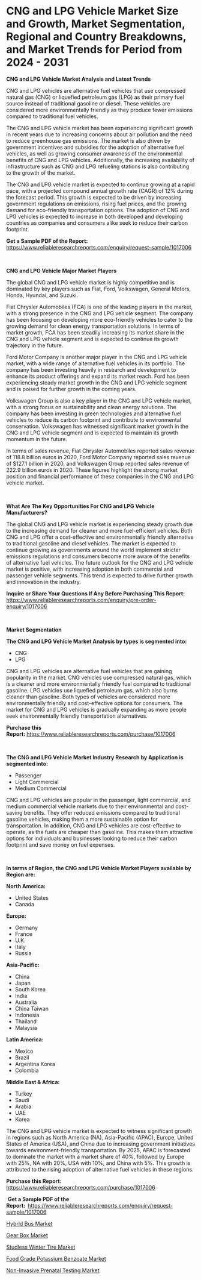 <p><h1>CNG and LPG Vehicle Market Size and Growth, Market Segmentation, Regional and Country Breakdowns, and Market Trends for Period from 2024 -  2031</h1></p><p><strong>CNG and LPG Vehicle Market Analysis and Latest Trends</strong></p>
<p><p>CNG and LPG vehicles are alternative fuel vehicles that use compressed natural gas (CNG) or liquefied petroleum gas (LPG) as their primary fuel source instead of traditional gasoline or diesel. These vehicles are considered more environmentally friendly as they produce fewer emissions compared to traditional fuel vehicles.</p><p>The CNG and LPG vehicle market has been experiencing significant growth in recent years due to increasing concerns about air pollution and the need to reduce greenhouse gas emissions. The market is also driven by government incentives and subsidies for the adoption of alternative fuel vehicles, as well as growing consumer awareness of the environmental benefits of CNG and LPG vehicles. Additionally, the increasing availability of infrastructure such as CNG and LPG refueling stations is also contributing to the growth of the market.</p><p>The CNG and LPG vehicle market is expected to continue growing at a rapid pace, with a projected compound annual growth rate (CAGR) of 12% during the forecast period. This growth is expected to be driven by increasing government regulations on emissions, rising fuel prices, and the growing demand for eco-friendly transportation options. The adoption of CNG and LPG vehicles is expected to increase in both developed and developing countries as companies and consumers alike seek to reduce their carbon footprint.</p></p>
<p><strong>Get a Sample PDF of the Report:&nbsp;</strong> <a href="https://www.reliableresearchreports.com/enquiry/request-sample/1017006">https://www.reliableresearchreports.com/enquiry/request-sample/1017006</a></p>
<p>&nbsp;</p>
<p><strong>CNG and LPG Vehicle Major Market Players</strong></p>
<p><p>The global CNG and LPG vehicle market is highly competitive and is dominated by key players such as Fiat, Ford, Volkswagen, General Motors, Honda, Hyundai, and Suzuki. </p><p>Fiat Chrysler Automobiles (FCA) is one of the leading players in the market, with a strong presence in the CNG and LPG vehicle segment. The company has been focusing on developing more eco-friendly vehicles to cater to the growing demand for clean energy transportation solutions. In terms of market growth, FCA has been steadily increasing its market share in the CNG and LPG vehicle segment and is expected to continue its growth trajectory in the future.</p><p>Ford Motor Company is another major player in the CNG and LPG vehicle market, with a wide range of alternative fuel vehicles in its portfolio. The company has been investing heavily in research and development to enhance its product offerings and expand its market reach. Ford has been experiencing steady market growth in the CNG and LPG vehicle segment and is poised for further growth in the coming years.</p><p>Volkswagen Group is also a key player in the CNG and LPG vehicle market, with a strong focus on sustainability and clean energy solutions. The company has been investing in green technologies and alternative fuel vehicles to reduce its carbon footprint and contribute to environmental conservation. Volkswagen has witnessed significant market growth in the CNG and LPG vehicle segment and is expected to maintain its growth momentum in the future.</p><p>In terms of sales revenue, Fiat Chrysler Automobiles reported sales revenue of 118.8 billion euros in 2020, Ford Motor Company reported sales revenue of $127.1 billion in 2020, and Volkswagen Group reported sales revenue of 222.9 billion euros in 2020. These figures highlight the strong market position and financial performance of these companies in the CNG and LPG vehicle market.</p></p>
<p>&nbsp;</p>
<p><strong>What Are The Key Opportunities For CNG and LPG Vehicle Manufacturers?</strong></p>
<p><p>The global CNG and LPG vehicle market is experiencing steady growth due to the increasing demand for cleaner and more fuel-efficient vehicles. Both CNG and LPG offer a cost-effective and environmentally friendly alternative to traditional gasoline and diesel vehicles. The market is expected to continue growing as governments around the world implement stricter emissions regulations and consumers become more aware of the benefits of alternative fuel vehicles. The future outlook for the CNG and LPG vehicle market is positive, with increasing adoption in both commercial and passenger vehicle segments. This trend is expected to drive further growth and innovation in the industry.</p></p>
<p><strong>Inquire or Share Your Questions If Any Before Purchasing This Report:</strong> <a href="https://www.reliableresearchreports.com/enquiry/pre-order-enquiry/1017006">https://www.reliableresearchreports.com/enquiry/pre-order-enquiry/1017006</a></p>
<p>&nbsp;</p>
<p><strong>Market Segmentation</strong></p>
<p><strong>The CNG and LPG Vehicle Market Analysis by types is segmented into:</strong></p>
<p><ul><li>CNG</li><li>LPG</li></ul></p>
<p><p>CNG and LPG vehicles are alternative fuel vehicles that are gaining popularity in the market. CNG vehicles use compressed natural gas, which is a cleaner and more environmentally friendly fuel compared to traditional gasoline. LPG vehicles use liquefied petroleum gas, which also burns cleaner than gasoline. Both types of vehicles are considered more environmentally friendly and cost-effective options for consumers. The market for CNG and LPG vehicles is gradually expanding as more people seek environmentally friendly transportation alternatives.</p></p>
<p><strong>Purchase this Report:&nbsp;</strong><a href="https://www.reliableresearchreports.com/purchase/1017006">https://www.reliableresearchreports.com/purchase/1017006</a></p>
<p>&nbsp;</p>
<p><strong>The CNG and LPG Vehicle Market Industry Research by Application is segmented into:</strong></p>
<p><ul><li>Passenger</li><li>Light Commercial</li><li>Medium Commercial</li></ul></p>
<p><p>CNG and LPG vehicles are popular in the passenger, light commercial, and medium commercial vehicle markets due to their environmental and cost-saving benefits. They offer reduced emissions compared to traditional gasoline vehicles, making them a more sustainable option for transportation. In addition, CNG and LPG vehicles are cost-effective to operate, as the fuels are cheaper than gasoline. This makes them attractive options for individuals and businesses looking to reduce their carbon footprint and save money on fuel expenses.</p></p>
<p>&nbsp;</p>
<p><strong>In terms of Region, the CNG and LPG Vehicle Market Players available by Region are:</strong></p>
<p>
    <p> <strong> North America: </strong>
        <ul>
            <li>United States</li>
            <li>Canada</li>
        </ul>
        </p> 
    <p> <strong> Europe: </strong>
        <ul>
            <li>Germany</li>
            <li>France</li>
            <li>U.K.</li>
            <li>Italy</li>
            <li>Russia</li>
        </ul>
        </p> 
    <p> <strong> Asia-Pacific: </strong>
        <ul>
            <li>China</li>
            <li>Japan</li>
            <li>South Korea</li>
            <li>India</li>
            <li>Australia</li>
            <li>China Taiwan</li>
            <li>Indonesia</li>
            <li>Thailand</li>
            <li>Malaysia</li>
        </ul>
        </p> 
    <p> <strong> Latin America: </strong>
        <ul>
            <li>Mexico</li>
            <li>Brazil</li>
            <li>Argentina Korea</li>
            <li>Colombia</li>
        </ul>
        </p> 
    <p> <strong> Middle East & Africa: </strong>
        <ul>
            <li>Turkey</li>
            <li>Saudi</li>
            <li>Arabia</li>
            <li>UAE</li>
            <li>Korea</li>
        </ul>
    </p>
    </p>
<p><p>The CNG and LPG vehicle market is expected to witness significant growth in regions such as North America (NA), Asia-Pacific (APAC), Europe, United States of America (USA), and China due to increasing government initiatives towards environment-friendly transportation. By 2025, APAC is forecasted to dominate the market with a market share of 40%, followed by Europe with 25%, NA with 20%, USA with 10%, and China with 5%. This growth is attributed to the rising adoption of alternative fuel vehicles in these regions.</p></p>
<p><strong>Purchase this Report: </strong><a href="https://www.reliableresearchreports.com/purchase/1017006">https://www.reliableresearchreports.com/purchase/1017006</a></p>
<p>&nbsp;<strong>Get a Sample PDF of the Report:&nbsp;&nbsp;</strong><a href="https://www.reliableresearchreports.com/enquiry/request-sample/1017006">https://www.reliableresearchreports.com/enquiry/request-sample/1017006</a></p>
<p><strong></strong></p>
<p><p><a href="https://github.com/mbisetmhermsr/Market-Research-Report-List-1/blob/main/hybrid-bus-market.md">Hybrid Bus Market</a></p><p><a href="https://github.com/zjyglelu/Market-Research-Report-List-1/blob/main/gear-box-market.md">Gear Box Market</a></p><p><a href="https://gratis-rainforest-2ca.notion.site/Studless-Winter-Tire-Market-Research-Report-Provides-Critical-Insights-that-can-help-Shape-Business--a572c829c6fb487897756447f5428fac">Studless Winter Tire Market</a></p><p><a href="https://issuu.com/reportprime-2/docs/food-grade-potassium-benzoate-market-size-2030.ppt">Food Grade Potassium Benzoate Market</a></p><p><a href="https://view.publitas.com/reportprime-1/non-invasive-prenatal-testing-market-growth-market-trends-covid-19-impact-and-forecasts-for-period-from-2023-2030/">Non-Invasive Prenatal Testing Market</a></p></p>